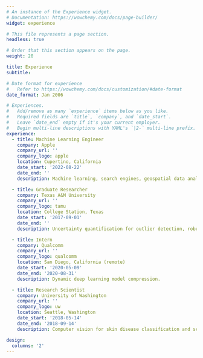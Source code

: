 ```yaml
---
# An instance of the Experience widget.
# Documentation: https://wowchemy.com/docs/page-builder/
widget: experience

# This file represents a page section.
headless: true

# Order that this section appears on the page.
weight: 20

title: Experience
subtitle:

# Date format for experience
#   Refer to https://wowchemy.com/docs/customization/#date-format
date_format: Jan 2006

# Experiences.
#   Add/remove as many `experience` items below as you like.
#   Required fields are `title`, `company`, and `date_start`.
#   Leave `date_end` empty if it's your current employer.
#   Begin multi-line descriptions with YAML's `|2-` multi-line prefix.
experience:
  - title: Machine Learning Engineer
    company: Apple
    company_url: ''
    company_logo: apple
    location: Cupertino, California
    date_start: '2022-08-22'
    date_end: ''
    description: Machine learning, search engines, geospatial data analysis

  - title: Graduate Researcher
    company: Texas A&M University
    company_url: ''
    company_logo: tamu
    location: College Station, Texas
    date_start: '2017-09-01'
    date_end: ''
    description: Uncertainty quantification for outlier detection, robust prediction, adaptive monitoring, model compression, and continual learning.

  - title: Intern
    company: Qualcomm
    company_url: ''
    company_logo: qualcomm
    location: San Diego, California (remote)
    date_start: '2020-05-09'
    date_end: '2020-08-31'
    description: Dynamic deep learning model compression.

  - title: Research Scientist
    company: University of Washington
    company_url: ''
    company_logo: uw
    location: Seattle, Washington
    date_start: '2018-05-14'
    date_end: '2018-09-14'
    description: Computer vision for skin disease classification and segmentation.

design:
  columns: '2'
---
```

